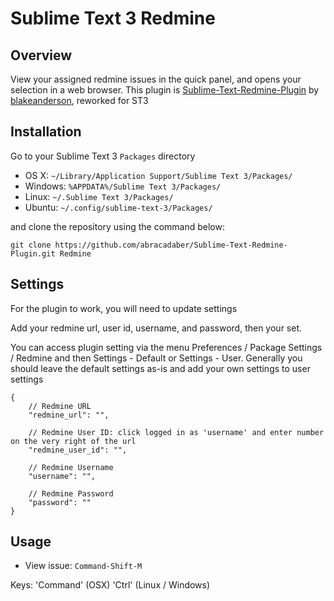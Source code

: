 Sublime Text 3 Redmine
=========================

Overview
--------
View your assigned redmine issues in the quick panel, and opens your selection in a web browser.
This plugin is [Sublime-Text-Redmine-Plugin] by [blakeanderson], reworked for ST3

Installation
------------

Go to your Sublime Text 3 `Packages` directory

 - OS X: `~/Library/Application Support/Sublime Text 3/Packages/`
 - Windows: `%APPDATA%/Sublime Text 3/Packages/`
 - Linux: `~/.Sublime Text 3/Packages/`
 - Ubuntu: `~/.config/sublime-text-3/Packages/`

and clone the repository using the command below:

``` shell
git clone https://github.com/abracadaber/Sublime-Text-Redmine-Plugin.git Redmine
```

Settings
--------
For the plugin to work, you will need to update settings

Add your redmine url, user id, username, and password, then your set.

You can access plugin setting via the menu Preferences / Package Settings / Redmine and then Settings - Default or Settings - User.
Generally you should leave the default settings as-is and add your own settings to user settings

	{
		// Redmine URL
		"redmine_url": "", 

		// Redmine User ID: click logged in as 'username' and enter number on the very right of the url
		"redmine_user_id": "",

		// Redmine Username
		"username": "",

		// Redmine Password
		"password": ""
	}


Usage
-----

 - View issue: `Command-Shift-M`

Keys:
 'Command' (OSX)
 'Ctrl' (Linux / Windows)

 [blakeanderson]: https://github.com/blakeanderson
 [Sublime-Text-Redmine-Plugin]: https://github.com/blakeanderson/Sublime-Text-Redmine-Plugin
